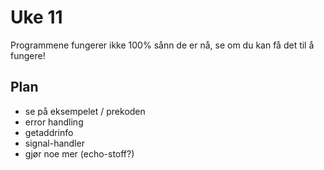 # Uke 11

Programmene fungerer ikke 100% sånn de er nå, se om du kan få det til å fungere!

## Plan

- se på eksempelet / prekoden
- error handling
- getaddrinfo
- signal-handler
- gjør noe mer (echo-stoff?)
